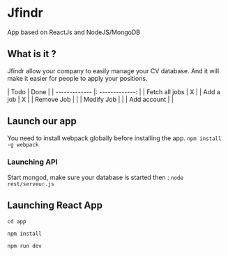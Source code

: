 # Jfindr
App based on ReactJs and NodeJS/MongoDB
## What is it ?
Jfindr allow your company to easily manage your CV database. And it will make it easier for people to apply your positions.

| Todo     |     Done    | 
| ------------- |: -------------: | 
| Fetch all jobs      |        X        |
| Add a job       |       X        |
| Remove Job      |               |
| Modify Job      |               |
| Add account      |               |


## Launch our app
You need to install webpack globally before installing the app.
`npm install -g webpack`

### Launching API
Start mongod, make sure your database is started then :
`node rest/serveur.js`

## Launching React App
`cd app`

`npm install`

`npm run dev`
